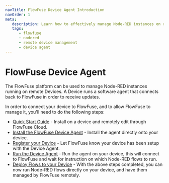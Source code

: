 ```yaml
---
navTitle: FlowFuse Device Agent Introduction
navOrder: 1
meta:
   description: Learn how to effectively manage Node-RED instances on remote devices using FlowFuse's powerful Device Agent, enabling seamless deployment and management through the FlowFuse platform.
   tags:
      - flowfuse
      - nodered
      - remote device management
      - device agent
---
```


# FlowFuse Device Agent

The FlowFuse platform can be used to manage Node-RED instances running on remote Devices.
A Device runs a software agent that connects back to FlowFuse in order to receive updates.

In order to connect your device to FlowFuse, and to allow FlowFuse to manage it, you'll need to do the following steps:

- [Quick Start Guide](/docs/device-agent/quickstart.md) - Install on a device and remotely edit through FlowFuse Cloud.
- [Install the FlowFuse Device Agent](/docs/device-agent/install.md) - Install the agent directly onto your device.
- [Register your Device](/docs/device-agent/register.md) - Let FlowFuse know your device has been setup with the Device Agent.
- [Run the Device Agent](/docs/device-agent/running.md) - Run the agent on your device, this will connect to FlowFuse and wait for instruction on which Node-RED flows to run.
- [Deploy Flows to your Device](/docs/device-agent/deploy.md) - With the above steps completed, you can now run Node-RED flows directly on your device, and have them managed by FlowFuse remotely.
